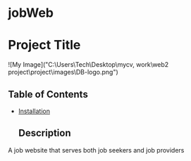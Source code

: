 # jobWeb

# Project Title

![My Image]("C:\Users\Tech\Desktop\mycv, work\web2 project\project\images\DB-logo.png")




## Table of Contents

- [Installation](#Description)


  ## Description 
 A job website  that serves both job seekers and job providers


 
